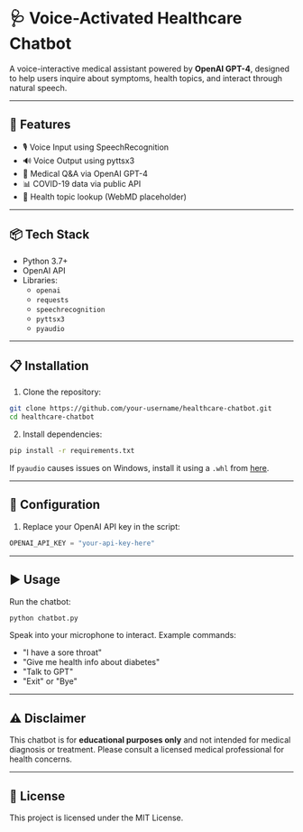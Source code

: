 # 🩺 Voice-Activated Healthcare Chatbot

A voice-interactive medical assistant powered by **OpenAI GPT-4**, designed to help users inquire about symptoms, health topics, and interact through natural speech.

---

## 🚀 Features

- 🎙️ Voice Input using SpeechRecognition
- 🔊 Voice Output using pyttsx3
- 🧠 Medical Q&A via OpenAI GPT-4
- 📊 COVID-19 data via public API
- 🧾 Health topic lookup (WebMD placeholder)

---

## 📦 Tech Stack

- Python 3.7+
- OpenAI API
- Libraries:
  - `openai`
  - `requests`
  - `speechrecognition`
  - `pyttsx3`
  - `pyaudio`

---

## 📋 Installation

1. Clone the repository:

```bash
git clone https://github.com/your-username/healthcare-chatbot.git
cd healthcare-chatbot
```

2. Install dependencies:

```bash
pip install -r requirements.txt
```

If `pyaudio` causes issues on Windows, install it using a `.whl` from [here](https://www.lfd.uci.edu/~gohlke/pythonlibs/#pyaudio).

---

## 🔑 Configuration

1. Replace your OpenAI API key in the script:

```python
OPENAI_API_KEY = "your-api-key-here"
```

---

## ▶️ Usage

Run the chatbot:

```bash
python chatbot.py
```

Speak into your microphone to interact. Example commands:

- "I have a sore throat"
- "Give me health info about diabetes"
- "Talk to GPT"
- "Exit" or "Bye"

---

## ⚠️ Disclaimer

This chatbot is for **educational purposes only** and not intended for medical diagnosis or treatment. Please consult a licensed medical professional for health concerns.

---

## 📄 License

This project is licensed under the MIT License.
